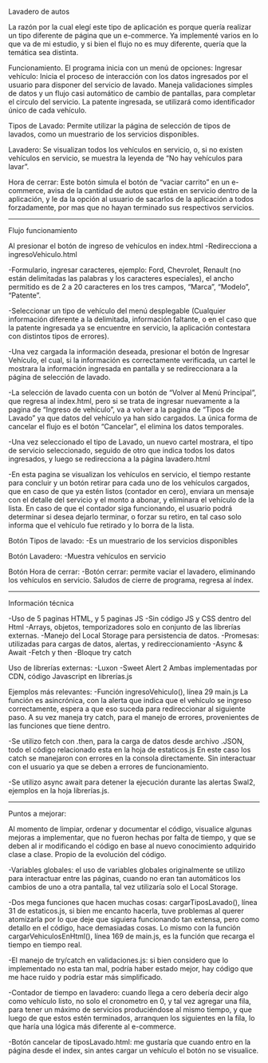 Lavadero de autos

La razón por la cual elegí este tipo de aplicación es porque quería realizar un tipo diferente de página que un e-commerce. Ya implementé varios en lo que va de mi estudio, y si bien el flujo no es muy diferente,
quería que la temática sea distinta.

Funcionamiento.
El programa inicia con un menú de opciones:
Ingresar vehículo: Inicia el proceso de interacción con los datos ingresados por el usuario para disponer del servicio de lavado. Maneja validaciones simples de datos y un flujo casi automático de cambio de
pantallas, para completar el circulo del servicio. La patente ingresada, se utilizará como identificador único de cada vehículo.

Tipos de Lavado: Permite utilizar la página de selección de tipos de lavados, como un muestrario de los servicios disponibles.

Lavadero: Se visualizan todos los vehículos en servicio, o, si no existen vehículos en servicio, se muestra la leyenda de “No hay vehículos para lavar”.

Hora de cerrar: Este botón simula el botón de “vaciar carrito” en un e-commerce, avisa de la cantidad de autos que están en servicio dentro de la aplicación, y le da la opción al usuario de sacarlos de 
la aplicación a todos forzadamente, por mas que no hayan terminado sus respectivos servicios.

------------------------------------------------------------------------------------------------------------------------------------------------------------------------------------------

Flujo funcionamiento

Al presionar el botón de ingreso de vehículos en index.html
-Redirecciona a ingresoVehiculo.html

-Formulario, ingresar caracteres, ejemplo: Ford, Chevrolet, Renault (no están delimitadas las palabras y los caracteres especiales), el ancho permitido es de 2 a 20 caracteres en los tres campos,
“Marca”, “Modelo”, “Patente”. 

-Seleccionar un tipo de vehículo del menú desplegable
(Cualquier información diferente a la delimitada, información faltante, o en el caso que la patente ingresada ya se encuentre en servicio, la aplicación contestara con distintos tipos de errores).

-Una vez cargada la información deseada, presionar el botón de Ingresar Vehículo, el cual, si la información es correctamente verificada, un cartel le mostrara la información ingresada en pantalla y se 
redireccionara a la página de selección de lavado. 

-La selección de lavado cuenta con un botón de “Volver al Menú Principal”, que regresa al index.html, pero si se trata de ingresar nuevamente a la pagina de “Ingreso de vehículo”, va a volver a la pagina de 
“Tipos de Lavado” ya que datos del vehículo ya han sido cargados. La única forma de cancelar el flujo es el botón “Cancelar”, el elimina los datos temporales.

-Una vez seleccionado el tipo de Lavado, un nuevo cartel mostrara, el tipo de servicio seleccionado, seguido de otro que indica todos los datos ingresados, y luego se redirecciona a la página lavadero.html

-En esta pagina se visualizan los vehículos en servicio, el tiempo restante para concluir y un botón retirar para cada uno de los vehículos cargados, que en caso de que ya estén listos (contador en cero),
enviara un mensaje con el detalle del servicio y el monto a abonar, y eliminara el vehículo de la lista. En caso de que el contador siga funcionando, el usuario podrá determinar si desea dejarlo terminar,
o forzar su retiro, en tal caso solo informa que el vehículo fue retirado y lo borra de la lista.

Botón Tipos de lavado:
-Es un muestrario de los servicios disponibles

Botón Lavadero:
-Muestra vehículos en servicio

Botón Hora de cerrar:
-Botón cerrar: permite vaciar el lavadero, eliminando los vehículos en servicio.
Saludos de cierre de programa, regresa al índex.

------------------------------------------------------------------------------------------------------------------------------------------------------------------------------------------
Información técnica

-Uso de 5 paginas HTML, y 5 paginas JS
-Sin código JS y CSS dentro del Html
-Arrays, objetos, temporizadores solo en conjunto de las librerías externas.
-Manejo del Local Storage para persistencia de datos.
-Promesas: utilizadas para cargas de datos, alertas, y redireccionamiento
-Async & Await
-Fetch y then
-Bloque try catch

Uso de librerías externas:
-Luxon
-Sweet Alert 2
Ambas implementadas por CDN, código Javascript en librerías.js

Ejemplos más relevantes:
-Función ingresoVehiculo(), línea 29 main.js
La función es asincrónica, con la alerta que indica que el vehículo se ingreso correctamente, espera a que eso suceda para redireccionar al siguiente paso.
A su vez maneja try catch, para el manejo de errores, provenientes de las funciones que tiene dentro. 

-Se utilizo fetch con .then, para la carga de datos desde archivo .JSON, todo el código relacionado esta en la hoja de estaticos.js
En este caso los catch se manejaron con errores en la consola directamente. Sin interactuar con el usuario ya que se deben a errores de funcionamiento.

-Se utilizo async await para detener la ejecución durante las alertas Swal2, ejemplos en la hoja librerías.js.

------------------------------------------------------------------------------------------------------------------------------------------------------------------------------------------

Puntos a mejorar:

Al momento de limpiar, ordenar y documentar el código, visualice algunas mejoras a implementar, que no fueron hechas por falta de tiempo, y que se deben al ir modificando el código en base al nuevo
conocimiento adquirido clase a clase. Propio de la evolución del código.

-Variables globales: el uso de variables globales originalmente se utilizo para interactuar entre las páginas, cuando no eran tan automáticos los cambios de uno a otra pantalla,
tal vez utilizaría solo el Local Storage.

-Dos mega funciones que hacen muchas cosas: cargarTiposLavado(), línea 31 de estaticos.js, si bien me encanto hacerla, tuve problemas al querer atomizarla por lo que deje que siguiera funcionando tan extensa,
pero como detallo en el código, hace demasiadas cosas. Lo mismo con la función cargarVehiculosEnHtml(), línea 169 de main.js, es la función que recarga el tiempo en tiempo real. 

-El manejo de try/catch en validaciones.js: si bien considero que lo implementado no esta tan mal, podría haber estado mejor, hay código que me hace ruido y podría estar más simplificado.

-Contador de tiempo en lavadero: cuando llega a cero debería decir algo como vehículo listo, no solo el cronometro en 0, y tal vez agregar una fila, para tener un máximo de servicios produciéndose al mismo tiempo,
y que luego de que estos estén terminados, arranquen los siguientes en la fila, lo que haría una lógica más diferente al e-commerce.

-Botón cancelar de tiposLavado.html: me gustaría que cuando entro en la página desde el index, sin antes cargar un vehículo el botón no se visualice.


